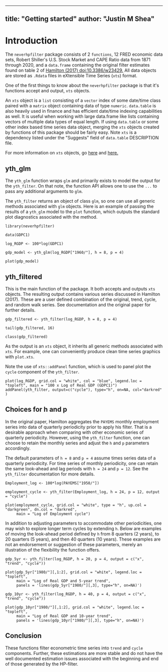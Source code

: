 <!--
  %\VignetteIndexEntry{Getting started}  
  %\VignetteEngine{simplermarkdown::mdweave_to_html}
  %\VignetteEncoding{UTF-8}
-->

---
title: "Getting started"
author: "Justin M Shea"
---



# Introduction

The `neverhpfilter` package consists of 2 `functions`, 12 FRED economic data sets, 
Robert Shiller's U.S. Stock Market and CAPE Ratio data from 1871 through 2020, 
and a `data.frame` containing the original filter estimates found on table 2 of [Hamilton (2017) <doi:10.3386/w23429>.](https://www.nber.org/papers/w23429) All data objects are
stored as `.Rdata` files in eXtensible Time Series (`xts`) format. 

One of the first things to know about the `neverhpfilter` package is that it's
functions accept and output, `xts` objects.

An `xts` object is a `list` consisting of a `vector` index of some date/time class
paired with a `matrix` object containing data of type `numeric`. `data.table` is also heavily used in finance and has efficient date/time indexing 
capabilities as well. It is useful when working with large data.frame like lists 
containing vectors of multiple data types of equal length. If using `data.table` 
or some other index based time series data object, merging the `xts` objects 
created by functions of this package should be fairly easy. Note `xts` is a dependency listed under the "Suggests" field of `data.table` DESCRIPTION file.

For more information on `xts` objects, go [here](https://CRAN.R-project.org/package=xts)
and [here.](http://rstudio-pubs-static.s3.amazonaws.com/288218_117e183e74964557a5da4fc5902fc671.html)


## yth_glm

The `yth_glm` function wraps `glm` and primarily exists to model the output for 
the `yth_filter`. On that note, the function API allows one to use the `...` to 
pass any additional arguments to `glm`.

The `yth_filter` returns an object of class `glm`, so one can use all 
generic methods associated with `glm` objects. Here is an example of 
passing the results of a `yth_glm` model to the `plot` function, which outputs
the standard plot diagnostics associated with the method.

```{r, warning=FALSE, message=FALSE}
library(neverhpfilter)

data(GDPC1)

log_RGDP <- 100*log(GDPC1)

gdp_model <- yth_glm(log_RGDP["1960/"], h = 8, p = 4)

plot(gdp_model)
```


## yth_filtered

This is the main function of the package. It both accepts and outputs `xts` 
objects. The resulting output contains various series discussed in Hamilton (2017). 
These are a user defined combination of the original, trend, cycle, and random 
walk series. See documentation and the original paper for further details.

```{r, warning=FALSE, message=FALSE}
gdp_filtered <- yth_filter(log_RGDP, h = 8, p = 4)

tail(gdp_filtered, 16)

class(gdp_filtered)
```

As the output is an `xts` object, it inherits all generic methods associated 
with `xts`. For example, one can conveniently produce clean time series graphics 
with `plot.xts`. 

Note the use of `xts::addPanel` function, which is used to panel plot the `cycle` 
component of the `yth_filter`.

```{r, warning = FALSE}
plot(log_RGDP, grid.col = "white", col = "blue", legend.loc = "topleft", main = "100 x Log of Real GDP (GDPC1)")
addPanel(yth_filter, output=c("cycle"), type="h", on=NA, col="darkred" )
```


## Choices for h and p

In the original paper, Hamilton aggregates the `PAYEMS` monthly employment series 
into data of quarterly periodicity prior to apply his filter. That is a desirable
approach when comparing with other economic series of quarterly periodicity. 
However, using the `yth_filter` function, one can choose to retain the monthly 
series and adjust the `h` and `p` parameters accordingly. 

The default parameters of `h = 8` and `p = 4` assume times series data of a 
quarterly periodicity. For time series of monthly periodicity, one can retain 
the same look-ahead and lag periods with `h = 24` and `p = 12`. See the 
`yth_filter` documentation for more details.

```{r, warning = FALSE}
Employment_log <- 100*log(PAYEMS["1950/"])

employment_cycle <- yth_filter(Employment_log, h = 24, p = 12, output = "cycle")

plot(employment_cycle, grid.col = "white", type = "h", up.col = "darkgreen", dn.col = "darkred", 
     main = "Log of Employment cycle")
```

In addition to adjusting parameters to accommodate other periodicities, one may 
wish to explore longer term cycles by extending `h`. Below are examples of moving 
the look-ahead period defined by `h` from 8 quarters (2 years), to 20 quarters 
(5 years), and then 40 quarters (10 years). These examples are not an endorsement
or suggestion of these parameters, merely an illustration of the flexibility the
function offers. 

```{r}
gdp_5yr <- yth_filter(log_RGDP, h = 20, p = 4, output = c("x", "trend", "cycle"))

plot(gdp_5yr["1980/"][,1:2], grid.col = "white", legend.loc = "topleft", 
     main = "Log of Real GDP and 5-year trend", 
     panels = 'lines(gdp_5yr["1980/"][,3], type="h", on=NA)')

gdp_10yr <- yth_filter(log_RGDP, h = 40, p = 4, output = c("x", "trend", "cycle"))

plot(gdp_10yr["1980/"][,1:2], grid.col = "white", legend.loc = "topleft", 
     main = "Log of Real GDP and 10-year trend",
     panels = 'lines(gdp_10yr["1980/"][,3], type="h", on=NA)')

```

## Conclusion 

These functions filter econometric time series into `trend` and `cycle` 
components. Further, these estimations are more stable and do not have the 
well documented estimation issues associated with the beginning and end of those 
generated by the HP-filter. 
